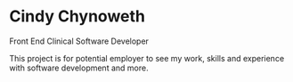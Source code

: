 # Cindy Chynoweth 
Front End Clinical Software Developer

This project is for potential employer to see my work, skills and experience with software development and more.